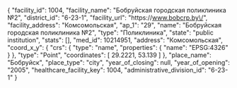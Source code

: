 {
    "facility_id": 1004,
    "facility_name": "Бобруйская городская поликлиника №2",
    "district_id": "6-23-1",
    "facility_url": "https:\/\/www.bobcrp.by\/",
    "facility_address": "Комсомольская",
    "ap_1": "29",
    "name": "Бобруйская городская поликлиника №2",
    "type": "Поликлиника",
    "state": "public institution",
    "stats": [],
    "med_id": 10214951,
    "address": "Комсомольская",
    "coord_x_y": {
        "crs": {
            "type": "name",
            "properties": {
                "name": "EPSG:4326"
            }
        },
        "type": "Point",
        "coordinates": [
            29.2221,
            53.139
        ]
    },
    "place_name": "Бобруйск",
    "place_type": "city",
    "year_of_closing": null,
    "year_of_opening": "2005",
    "healthcare_facility_key": 1004,
    "administrative_division_id": "6-23-1"
}